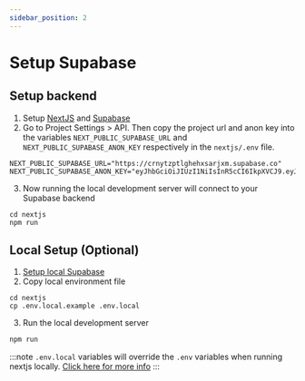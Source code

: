 ```yaml
---
sidebar_position: 2
---
```

# Setup Supabase
## Setup backend
1. Setup [NextJS](quickstart.md) and [Supabase](../supabase/README.md)
2. Go to Project Settings > API. Then copy the project url and anon key into the variables `NEXT_PUBLIC_SUPABASE_URL` and `NEXT_PUBLIC_SUPABASE_ANON_KEY` respectively in the `nextjs/.env` file.
```
NEXT_PUBLIC_SUPABASE_URL="https://crnytzptlghehxsarjxm.supabase.co"
NEXT_PUBLIC_SUPABASE_ANON_KEY="eyJhbGciOiJIUzI1NiIsInR5cCI6IkpXVCJ9.eyJpc3MiOiJzdXBhYmFzZSIsInJlZiI6ImNybnl0enB0bGdoZWh4c2FyanhtIiwicm9sZSI6ImFub24iLCJpYXQiOjE3MDkyMjQxNjgsImV4cCI6MjAyNDgwMDE2OH0.UW1dHRt4hGF6uCdPXimxv0Ggwq5uJ1WoQuCZ1_ixmCU"
```
3. Now running the local development server will connect to your Supabase backend
```
cd nextjs
npm run
```


## Local Setup (Optional)
1. [Setup local Supabase](../supabase/local-development/setup.md)
2. Copy local environment file
```
cd nextjs
cp .env.local.example .env.local
```
3. Run the local development server
```bash
npm run
```
:::note
`.env.local` variables will override the `.env` variables when running nextjs locally. [Click here for more info](https://nextjs.org/docs/pages/building-your-application/configuring/environment-variables#default-environment-variables)
:::
